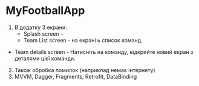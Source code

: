 # MyFootballApp

1. В додатку  3 екрани:
    - Splash screen -
    - Team List screen - на екрані ь список команд. 
  - Team details screen - Натисніть на команду, відкрийте новий екран з деталями цієї команди. 
  

2. Також  обробка помилок (наприклад немає інтернету) 
3. MVVM, Dagger, Fragments, Retrofit, DataBinding


